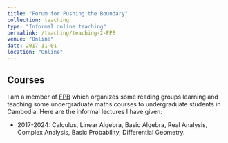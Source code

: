 ```yaml
---
title: "Forum for Pushing the Boundary"
collection: teaching
type: "Informal online teaching"
permalink: /teaching/teaching-2-FPB
venue: "Online"
date: 2017-11-01
location: "Online"
---
```


## Courses
I am a member of [FPB](https://www.facebook.com/fpbcambodia/) which organizes some reading groups learning and teaching some undergraduate maths courses to undergraduate students in Cambodia. Here are the informal lectures I have given: 
- 2017-2024: Calculus, Linear Algebra, Basic Algebra, Real Analysis, Complex Analysis, Basic Probability, Differential Geometry.
